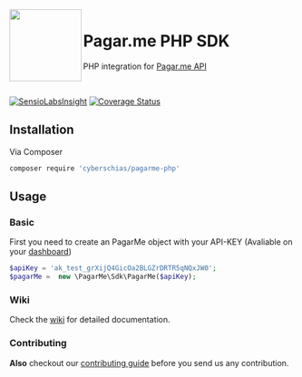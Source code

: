 <img src="https://cdn.rawgit.com/pagarme/brand/9ec30d3d4a6dd8b799bca1c25f60fb123ad66d5b/logo-circle.svg" width="127px" height="127px" align="left"/>

# Pagar.me PHP SDK

PHP integration for [Pagar.me  API](https://docs.pagar.me/api/)

<br>

[![SensioLabsInsight](https://insight.sensiolabs.com/projects/4c34cc13-e52f-492e-a2f2-dbcd398135a2/mini.png)](https://insight.sensiolabs.com/projects/4c34cc13-e52f-492e-a2f2-dbcd398135a2)
[![Coverage Status](https://coveralls.io/repos/github/pagarme/pagarme-php/badge.svg?branch=V3)](https://coveralls.io/github/pagarme/pagarme-php?branch=V3)

## Installation
Via Composer
```sh
composer require 'cyberschias/pagarme-php'
```

## Usage
### Basic
First you need to create an PagarMe object with your API-KEY (Avaliable on your [dashboard](https://dashboard.pagar.me/#/myaccount/apikeys))
```php
$apiKey = 'ak_test_grXijQ4GicOa2BLGZrDRTR5qNQxJW0';
$pagarMe =  new \PagarMe\Sdk\PagarMe($apiKey);
```
### Wiki
Check the [wiki](https://github.com/pagarme/pagarme-php/wiki) for detailed documentation.

### Contributing

**Also** checkout our [contributing guide](CONTRIBUTING.md) before you send us any contribution.
